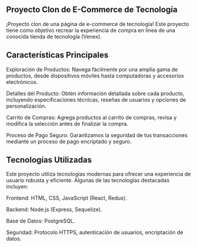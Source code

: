 ## Proyecto Clon de E-Commerce de Tecnología

¡Proyecto clon de una página de e-commerce de tecnología! Este proyecto tiene como objetivo recrear la experiencia de compra en línea de una conocida tienda de tecnología (Venex).

## Características Principales

Exploración de Productos: Navega fácilmente por una amplia gama de productos, desde dispositivos móviles hasta computadoras y accesorios electrónicos.

Detalles del Producto: Obtén información detallada sobre cada producto, incluyendo especificaciones técnicas, reseñas de usuarios y opciones de personalización.

Carrito de Compras: Agrega productos al carrito de compras, revisa y modifica la selección antes de finalizar la compra.

Proceso de Pago Seguro: Garantizamos la seguridad de tus transacciones mediante un proceso de pago encriptado y seguro.

<!-- Seguimiento de Pedidos: Mantente informado sobre el estado de tus pedidos con actualizaciones en tiempo real y un historial detallado. -->

## Tecnologías Utilizadas

Este proyecto utiliza tecnologías modernas para ofrecer una experiencia de usuario robusta y eficiente. Algunas de las tecnologías destacadas incluyen:

Frontend: HTML, CSS, JavaScript (React, Redux).

Backend: Node.js (Express, Sequelize).

Base de Datos: PostgreSQL.

Seguridad: Protocolo HTTPS, autenticación de usuarios, encriptación de datos.
